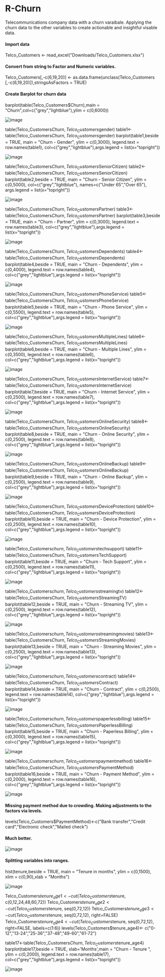# R-Churn
Telecommunications company data with a churn varaibale. Applying the churn data to the other variables to create actionable and insightful visable data.

#### Import data

Telco_Customers <- read_excel("Downloads/Telco_Customers.xlsx")

#### Convert from string to Factor and Numeric variables.

Telco_Customers[,-c(6,19,20)] <- as.data.frame(unclass(Telco_Customers
                [,-c(6,19,20)]),stringsAsFactors = TRUE)

#### Create Barplot for churn data

barplot(table(Telco_Customers$Churn),main = "Churn",col=c("grey","lightblue"),ylim = c(0,6000))

![image](https://user-images.githubusercontent.com/114650133/199350073-f18128d4-4d8f-460f-93e0-33130ff75d63.png)

table(Telco_Customers$Churn,Telco_Customers$gender)
table1<-table(Telco_Customers$Churn,Telco_Customers$gender)
barplot(table1,beside = TRUE, main = "Churn - Gender", ylim = c(0,3000),
        legend.text = row.names(table1),
        col=c("grey","lightblue"),args.legend = list(x="topright"))

![image](https://user-images.githubusercontent.com/114650133/199351017-47beec2a-8e95-4b84-bac2-5529ea604f77.png)

table(Telco_Customers$Churn,Telco_Customers$SeniorCitizen)
table2<-table(Telco_Customers$Churn,Telco_Customers$SeniorCitizen)
barplot(table2,beside = TRUE, main = "Churn - Senior Citizen", ylim = c(0,5000),
        col=c("grey","lightblue"), names=c("Under 65","Over 65"),
        args.legend = list(x="topright"))

![image](https://user-images.githubusercontent.com/114650133/199351145-5e8863de-82fe-484a-a767-228debe89368.png)

table(Telco_Customers$Churn,Telco_Customers$Partner)
table3<-table(Telco_Customers$Churn,Telco_Customers$Partner)
barplot(table3,beside = TRUE, main = "Churn - Partner", ylim = c(0,3000),
        legend.text = row.names(table3),
        col=c("grey","lightblue"),args.legend = list(x="topright"))               
              
![image](https://user-images.githubusercontent.com/114650133/199351371-0442e006-cd8c-4320-97ec-931005cce59b.png)

table(Telco_Customers$Churn,Telco_Customers$Dependents)
table4<-table(Telco_Customers$Churn,Telco_Customers$Dependents)
barplot(table4,beside = TRUE, main = "Churn - Dependents", ylim = c(0,4000),
        legend.text = row.names(table4),
        col=c("grey","lightblue"),args.legend = list(x="topright"))

![image](https://user-images.githubusercontent.com/114650133/199351485-c6a24935-fbb5-4b2f-a6be-53075256be35.png)

table(Telco_Customers$Churn,Telco_Customers$PhoneService)
table5<-table(Telco_Customers$Churn,Telco_Customers$PhoneService)
barplot(table5,beside = TRUE, main = "Churn - Phone Service", ylim = c(0,5500),
        legend.text = row.names(table5),
        col=c("grey","lightblue"),args.legend = list(x="topright"))

![image](https://user-images.githubusercontent.com/114650133/199351564-60e60a40-8672-49d3-98f6-31b7a790e6e5.png)

table(Telco_Customers$Churn,Telco_Customers$MultipleLines)
table6<-table(Telco_Customers$Churn,Telco_Customers$MultipleLines)
barplot(table6,beside = TRUE, main = "Churn - Multiple Lines", ylim = c(0,3500),
        legend.text = row.names(table6),
        col=c("grey","lightblue"),args.legend = list(x="topright"))

![image](https://user-images.githubusercontent.com/114650133/199351655-4a35446c-68c8-42ce-b3cf-045ede4cb47d.png)

table(Telco_Customers$Churn,Telco_Customers$InternetService)
table7<-table(Telco_Customers$Churn,Telco_Customers$InternetService)
barplot(table7,beside = TRUE, main = "Churn - Internet Service", ylim = c(0,2500),
        legend.text = row.names(table7),
        col=c("grey","lightblue"),args.legend = list(x="topright"))

![image](https://user-images.githubusercontent.com/114650133/199351744-3416e406-a3d0-4812-819c-59f1d487aacc.png)

table(Telco_Customers$Churn,Telco_Customers$OnlineSecurity)
table8<-table(Telco_Customers$Churn,Telco_Customers$OnlineSecurity)
barplot(table8,beside = TRUE, main = "Churn - Online Security", ylim = c(0,2500),
        legend.text = row.names(table8),
        col=c("grey","lightblue"),args.legend = list(x="topright"))

![image](https://user-images.githubusercontent.com/114650133/199351823-d46f1a89-138f-4c40-a399-183dca4ee802.png)

table(Telco_Customers$Churn,Telco_Customers$OnlineBackup)
table9<-table(Telco_Customers$Churn,Telco_Customers$OnlineBackup)
barplot(table9,beside = TRUE, main = "Churn - Online Backup", ylim = c(0,2500),
        legend.text = row.names(table9),
        col=c("grey","lightblue"),args.legend = list(x="topright"))

![image](https://user-images.githubusercontent.com/114650133/199351879-50fec7d5-2e48-4abe-8c9e-3dabf30074a4.png)

table(Telco_Customers$Churn,Telco_Customers$DeviceProtection)
table10<-table(Telco_Customers$Churn,Telco_Customers$DeviceProtection)
barplot(table10,beside = TRUE, main = "Churn - Device Protection", ylim = c(0,2500),
        legend.text = row.names(table10),
        col=c("grey","lightblue"),args.legend = list(x="topright"))

![image](https://user-images.githubusercontent.com/114650133/199352079-1a262ce9-ed0f-44e9-a85d-43cdea20ef00.png)

table(Telco_Customers$churn,Telco_Customers$techsupport)
table11<-table(Telco_Customers$Churn,Telco_Customers$TechSupport)
barplot(table11,beside = TRUE, main = "Churn - Tech Support", ylim = c(0,2500),
        legend.text = row.names(table11),
        col=c("grey","lightblue"),args.legend = list(x="topright"))

![image](https://user-images.githubusercontent.com/114650133/199352206-adc59ab8-8d16-42eb-91fe-fb84b18b627e.png)

table(Telco_Customers$churn,Telco_Customers$streamingtv)
table12<-table(Telco_Customers$Churn,Telco_Customers$StreamingTV)
barplot(table12,beside = TRUE, main = "Churn - Streaming TV", ylim = c(0,2500),
        legend.text = row.names(table12),
        col=c("grey","lightblue"),args.legend = list(x="topright"))

![image](https://user-images.githubusercontent.com/114650133/199352307-575d4dac-8c96-4025-b287-35c07ebf6327.png)

table(Telco_Customers$churn,Telco_Customers$streamingmovies)
table13<-table(Telco_Customers$Churn,Telco_Customers$StreamingMovies)
barplot(table13,beside = TRUE, main = "Churn - Streaming Movies", ylim = c(0,2500),
        legend.text = row.names(table13),
        col=c("grey","lightblue"),args.legend = list(x="topright"))

![image](https://user-images.githubusercontent.com/114650133/199352524-d830a472-d868-45ce-853d-2296e9976765.png)

table(Telco_Customers$churn,Telco_Customers$contract)
table14<-table(Telco_Customers$Churn,Telco_Customers$Contract)
barplot(table14,beside = TRUE, main = "Churn - Contract", ylim = c(0,2500),
        legend.text = row.names(table14),
        col=c("grey","lightblue"),args.legend = list(x="topright"))
        
![image](https://user-images.githubusercontent.com/114650133/199352600-e317a969-b510-49c0-8cc4-35663ce559d3.png)

table(Telco_Customers$churn,Telco_Customers$paperlessbilling)
table15<-table(Telco_Customers$Churn,Telco_Customers$PaperlessBilling)
barplot(table15,beside = TRUE, main = "Churn - Paperless Billing", ylim = c(0,3000),
        legend.text = row.names(table15),
        col=c("grey","lightblue"),args.legend = list(x="topright"))

![image](https://user-images.githubusercontent.com/114650133/199352675-d78be3ff-8cf8-4983-8b78-ae2957481f48.png)

table(Telco_Customers$churn,Telco_Customers$paymentmethod)
table16<-table(Telco_Customers$Churn,Telco_Customers$PaymentMethod)
barplot(table16,beside = TRUE, main = "Churn - Payment Method", ylim = c(0,2000),
        legend.text = row.names(table16),
        col=c("grey","lightblue"),args.legend = list(x="topright"))
        
![image](https://user-images.githubusercontent.com/114650133/199352751-ba646fe0-4518-408d-bc2f-b7e31087fded.png)

#### Missing payment method due to crowding. Making adjustments to the factors via levels.


levels(Telco_Customers$PaymentMethod)<-c("Bank transfer","Credit card","Electronic check","Mailed check")


#### Much better.

![image](https://user-images.githubusercontent.com/114650133/199353176-05bf54d8-1da0-42d7-979c-78ad70d29a99.png)

#### Splitting variables into ranges. 

hist(tenure,beside = TRUE, main = "Tenure in months", ylim = c(0,1500), xlim = c(0,90),xlab = "Months")

![image](https://user-images.githubusercontent.com/114650133/199354496-92015bd0-4118-4660-8293-5e25ddcd48fe.png)

Telco_Customers$tenure_age1<-cut(Telco_Customers$tenure, c(0,12,24,48,60,72))
Telco_Customers$tenure_age2<-cut(Telco_Customers$tenure, seq(0,72,12))
Telco_Customers$tenure_age3<-cut(Telco_Customers$tenure, seq(0,72,12), right=FALSE)
Telco_Customers$tenure_age4<-cut(Telco_Customers$tenure, seq(0,72,12), right=FALSE, labels=c(1:6))
levels(Telco_Customers$tenure_age4)<- c("0-12","13-24","25-36","37-48","49-60","61-72")

table17<-table(Telco_Customers$Churn,Telco_Customers$tenure_age4)
barplot(table17,beside = TRUE, xlab='Months',main = "Churn - Tenure ", ylim = c(0,2000),
        legend.text = row.names(table17),
        col=c("grey","lightblue"),args.legend = list(x="topright"))

![image](https://user-images.githubusercontent.com/114650133/199354747-22e6f12b-1acc-4848-8e71-ad604600a396.png)















